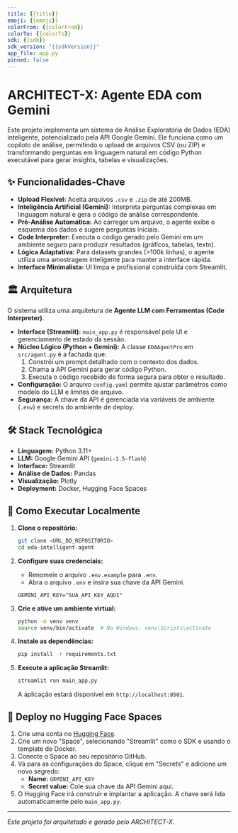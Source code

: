 ```yaml
---
title: {{title}}
emoji: {{emoji}}
colorFrom: {{colorFrom}}
colorTo: {{colorTo}}
sdk: {{sdk}}
sdk_version: "{{sdkVersion}}"
app_file: app.py
pinned: false
---
```

# ARCHITECT-X: Agente EDA com Gemini

Este projeto implementa um sistema de Análise Exploratória de Dados (EDA) inteligente, potencializado pela API Google Gemini. Ele funciona como um copiloto de análise, permitindo o upload de arquivos CSV (ou ZIP) e transformando perguntas em linguagem natural em código Python executável para gerar insights, tabelas e visualizações.

## ✨ Funcionalidades-Chave

- **Upload Flexível:** Aceita arquivos `.csv` e `.zip` de até 200MB.
- **Inteligência Artificial (Gemini):** Interpreta perguntas complexas em linguagem natural e gera o código de análise correspondente.
- **Pré-Análise Automática:** Ao carregar um arquivo, o agente exibe o esquema dos dados e sugere perguntas iniciais.
- **Code Interpreter:** Executa o código gerado pelo Gemini em um ambiente seguro para produzir resultados (gráficos, tabelas, texto).
- **Lógica Adaptativa:** Para datasets grandes (>100k linhas), o agente utiliza uma amostragem inteligente para manter a interface rápida.
- **Interface Minimalista:** UI limpa e profissional construída com Streamlit.

## 🏛️ Arquitetura

O sistema utiliza uma arquitetura de **Agente LLM com Ferramentas (Code Interpreter)**.

- **Interface (Streamlit):** `main_app.py` é responsável pela UI e gerenciamento de estado da sessão.
- **Núcleo Lógico (Python + Gemini):** A classe `EDAAgentPro` em `src/agent.py` é a fachada que:
    1.  Constrói um prompt detalhado com o contexto dos dados.
    2.  Chama a API Gemini para gerar código Python.
    3.  Executa o código recebido de forma segura para obter o resultado.
- **Configuração:** O arquivo `config.yaml` permite ajustar parâmetros como modelo do LLM e limites de arquivo.
- **Segurança:** A chave da API é gerenciada via variáveis de ambiente (`.env`) e secrets do ambiente de deploy.

## 🛠️ Stack Tecnológica

- **Linguagem:** Python 3.11+
- **LLM:** Google Gemini API (`gemini-1.5-flash`)
- **Interface:** Streamlit
- **Análise de Dados:** Pandas
- **Visualização:** Plotly
- **Deployment:** Docker, Hugging Face Spaces

## 🚀 Como Executar Localmente

1.  **Clone o repositório:**
    ```bash
    git clone <URL_DO_REPOSITORIO>
    cd eda-intelligent-agent
    ```

2.  **Configure suas credenciais:**
    - Renomeie o arquivo `.env.example` para `.env`.
    - Abra o arquivo `.env` e insira sua chave da API Gemini.
    ```
    GEMINI_API_KEY="SUA_API_KEY_AQUI"
    ```

3.  **Crie e ative um ambiente virtual:**
    ```bash
    python -m venv venv
    source venv/bin/activate  # No Windows: venv\Scripts\activate
    ```

4.  **Instale as dependências:**
    ```bash
    pip install -r requirements.txt
    ```

5.  **Execute a aplicação Streamlit:**
    ```bash
    streamlit run main_app.py
    ```
    A aplicação estará disponível em `http://localhost:8501`.

## 🚢 Deploy no Hugging Face Spaces

1.  Crie uma conta no [Hugging Face](https://huggingface.co/).
2.  Crie um novo "Space", selecionando "Streamlit" como o SDK e usando o template de Docker.
3.  Conecte o Space ao seu repositório GitHub.
4.  Vá para as configurações do Space, clique em "Secrets" e adicione um novo segredo:
    - **Name:** `GEMINI_API_KEY`
    - **Secret value:** Cole sua chave da API Gemini aqui.
5.  O Hugging Face irá construir e implantar a aplicação. A chave será lida automaticamente pelo `main_app.py`.

---
*Este projeto foi arquitetado e gerado pelo ARCHITECT-X.*